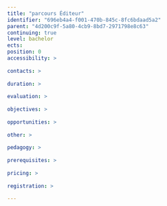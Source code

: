 ```yaml
---
title: "parcours Éditeur"
identifier: "696eb4a4-f001-470b-845c-8fc6bdaad5a2"
parent: "4d200c9f-5a80-4cb9-8bd7-2971798e8c63"
continuing: true
level: bachelor
ects: 
position: 0
accessibility: >
   
contacts: >
   
duration: >
   
evaluation: >
   
objectives: >
   
opportunities: >
   
other: >
   
pedagogy: >
   
prerequisites: >
   
pricing: >
   
registration: >
   
---
```


